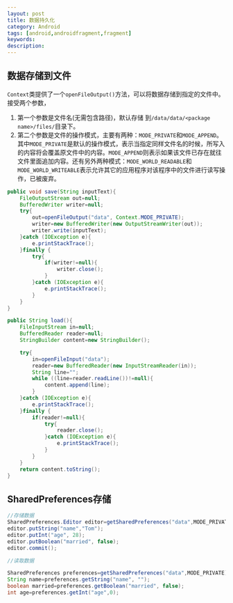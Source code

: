 ```yaml
---
layout: post
title: 数据持久化
category: Android
tags: [android,androidfragment,fragment]
keywords:
description:
---
```


## 数据存储到文件

`Context`类提供了一个`openFileOutput()`方法，可以将数据存储到指定的文件中。接受两个参数，
1. 第一个参数是文件名(无需包含路径)，默认存储 到`/data/data/<package name>/files/`目录下。
2. 第二个参数是文件的操作模式，主要有两种：`MODE_PRIVATE`和`MODE_APPEND`。其中`MODE_PRIVATE`是默认的操作模式，表示当指定同样文件名的时候，所写入的内容将会覆盖原文件中的内容。`MODE_APPEND`则表示如果该文件已存在就往文件里面追加内容。还有另外两种模式：`MODE_WORLD_READABLE`和`MODE_WORLD_WRITEABLE`表示允许其它的应用程序对该程序中的文件进行读写操作，已被废弃。

```java
public void save(String inputText){
    FileOutputStream out=null;
    BufferedWriter writer=null;
    try{
        out=openFileOutput("data", Context.MODE_PRIVATE);
        writer=new BufferedWriter(new OutputStreamWriter(out));
        writer.write(inputText);
    }catch (IOException e){
        e.printStackTrace();
    }finally {
        try{
            if(writer!=null){
                writer.close();
            }
        }catch (IOException e){
            e.printStackTrace();
        }
    }
}

public String load(){
    FileInputStream in=null;
    BufferedReader reader=null;
    StringBuilder content=new StringBuilder();

    try{
        in=openFileInput("data");
        reader=new BufferedReader(new InputStreamReader(in));
        String line="";
        while ((line=reader.readLine())!=null){
            content.append(line);
        }
    }catch (IOException e){
        e.printStackTrace();
    }finally {
        if(reader!=null){
            try{
                reader.close();
            }catch (IOException e){
                e.printStackTrace();
            }
        }
    }
    return content.toString();
}

```

## SharedPreferences存储

```java
//存储数据
SharedPreferences.Editor editor=getSharedPreferences("data",MODE_PRIVATE).edit();
editor.putString("name","Tom");
editor.putInt("age", 28);
editor.putBoolean("married", false);
editor.commit();

//读取数据

SharedPreferences preferences=getSharedPreferences("data",MODE_PRIVATE);
String name=preferences.getString("name", "");
boolean married=preferences.getBoolean("married", false);
int age=preferences.getInt("age",0);
```